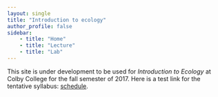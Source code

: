```yaml
---
layout: single
title: "Introduction to ecology"
author_profile: false
sidebar:
    - title: "Home"
    - title: "Lecture"
    - title: "Lab"
---
```


This site is under development to be used for *Introduction to Ecology* at Colby College for the fall semester of 2017.  Here is a test link for the tentative syllabus: [schedule](/Teaching/Ecology/Syllabus.md).
